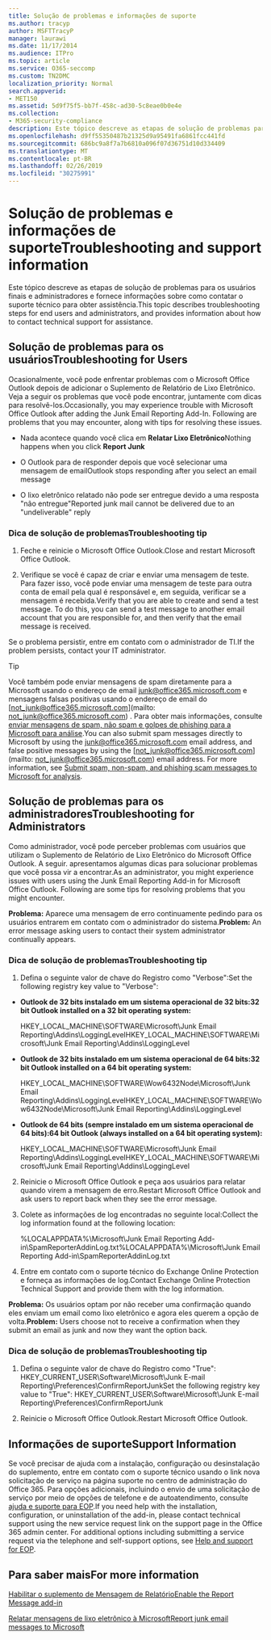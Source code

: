 ```yaml
---
title: Solução de problemas e informações de suporte
ms.author: tracyp
author: MSFTTracyP
manager: laurawi
ms.date: 11/17/2014
ms.audience: ITPro
ms.topic: article
ms.service: O365-seccomp
ms.custom: TN2DMC
localization_priority: Normal
search.appverid:
- MET150
ms.assetid: 5d9f75f5-bb7f-458c-ad30-5c8eae0b0e4e
ms.collection:
- M365-security-compliance
description: Este tópico descreve as etapas de solução de problemas para os usuários finais e administradores e fornece informações sobre como contatar o suporte técnico para obter assistência.
ms.openlocfilehash: d9ff55350487b21325d9a95491fa6861fcc441fd
ms.sourcegitcommit: 686bc9a8f7a7b6810a096f07d36751d10d334409
ms.translationtype: MT
ms.contentlocale: pt-BR
ms.lasthandoff: 02/26/2019
ms.locfileid: "30275991"
---
```

# <a name="troubleshooting-and-support-information"></a><span data-ttu-id="a0f4f-103">Solução de problemas e informações de suporte</span><span class="sxs-lookup"><span data-stu-id="a0f4f-103">Troubleshooting and support information</span></span>

<span data-ttu-id="a0f4f-104">Este tópico descreve as etapas de solução de problemas para os usuários finais e administradores e fornece informações sobre como contatar o suporte técnico para obter assistência.</span><span class="sxs-lookup"><span data-stu-id="a0f4f-104">This topic describes troubleshooting steps for end users and administrators, and provides information about how to contact technical support for assistance.</span></span>
  
## <a name="troubleshooting-for-users"></a><span data-ttu-id="a0f4f-105">Solução de problemas para os usuários</span><span class="sxs-lookup"><span data-stu-id="a0f4f-105">Troubleshooting for Users</span></span>

<span data-ttu-id="a0f4f-p101">Ocasionalmente, você pode enfrentar problemas com o Microsoft Office Outlook depois de adicionar o Suplemento de Relatório de Lixo Eletrônico. Veja a seguir os problemas que você pode encontrar, juntamente com dicas para resolvê-los.</span><span class="sxs-lookup"><span data-stu-id="a0f4f-p101">Occasionally, you may experience trouble with Microsoft Office Outlook after adding the Junk Email Reporting Add-In. Following are problems that you may encounter, along with tips for resolving these issues.</span></span> 
  
- <span data-ttu-id="a0f4f-108">Nada acontece quando você clica em **Relatar Lixo Eletrônico**</span><span class="sxs-lookup"><span data-stu-id="a0f4f-108">Nothing happens when you click **Report Junk**</span></span>
    
- <span data-ttu-id="a0f4f-109">O Outlook para de responder depois que você selecionar uma mensagem de email</span><span class="sxs-lookup"><span data-stu-id="a0f4f-109">Outlook stops responding after you select an email message</span></span>
    
- <span data-ttu-id="a0f4f-110">O lixo eletrônico relatado não pode ser entregue devido a uma resposta "não entregue"</span><span class="sxs-lookup"><span data-stu-id="a0f4f-110">Reported junk mail cannot be delivered due to an "undeliverable" reply</span></span>
    
### <a name="troubleshooting-tip"></a><span data-ttu-id="a0f4f-111">Dica de solução de problemas</span><span class="sxs-lookup"><span data-stu-id="a0f4f-111">Troubleshooting tip</span></span>

1. <span data-ttu-id="a0f4f-112">Feche e reinicie o Microsoft Office Outlook.</span><span class="sxs-lookup"><span data-stu-id="a0f4f-112">Close and restart Microsoft Office Outlook.</span></span>
    
2. <span data-ttu-id="a0f4f-p102">Verifique se você é capaz de criar e enviar uma mensagem de teste. Para fazer isso, você pode enviar uma mensagem de teste para outra conta de email pela qual é responsável e, em seguida, verificar se a mensagem é recebida.</span><span class="sxs-lookup"><span data-stu-id="a0f4f-p102">Verify that you are able to create and send a test message. To do this, you can send a test message to another email account that you are responsible for, and then verify that the email message is received.</span></span>
    
<span data-ttu-id="a0f4f-115">Se o problema persistir, entre em contato com o administrador de TI.</span><span class="sxs-lookup"><span data-stu-id="a0f4f-115">If the problem persists, contact your IT administrator.</span></span>
  
> [!TIP]
> <span data-ttu-id="a0f4f-p103">Você também pode enviar mensagens de spam diretamente para a Microsoft usando o endereço de email [junk@office365.microsoft.com](mailto:junk@office365.microsoft.com) e mensagens falsas positivas usando o endereço de email do [not_junk@office365.microsoft.com](mailto: not_junk@office365.microsoft.com) . Para obter mais informações, consulte [enviar mensagens de spam, não spam e golpes de phishing para a Microsoft para análise](submit-spam-non-spam-and-phishing-scam-messages-to-microsoft-for-analysis.md).</span><span class="sxs-lookup"><span data-stu-id="a0f4f-p103">You can also submit spam messages directly to Microsoft by using the [junk@office365.microsoft.com](mailto:junk@office365.microsoft.com) email address, and false positive messages by using the [not_junk@office365.microsoft.com](mailto: not_junk@office365.microsoft.com) email address. For more information, see [Submit spam, non-spam, and phishing scam messages to Microsoft for analysis](submit-spam-non-spam-and-phishing-scam-messages-to-microsoft-for-analysis.md).</span></span> 
  
## <a name="troubleshooting-for-administrators"></a><span data-ttu-id="a0f4f-118">Solução de problemas para os administradores</span><span class="sxs-lookup"><span data-stu-id="a0f4f-118">Troubleshooting for Administrators</span></span>

<span data-ttu-id="a0f4f-p104">Como administrador, você pode perceber problemas com usuários que utilizam o Suplemento de Relatório de Lixo Eletrônico do Microsoft Office Outlook. A seguir. apresentamos algumas dicas para solucionar problemas que você possa vir a encontrar.</span><span class="sxs-lookup"><span data-stu-id="a0f4f-p104">As an administrator, you might experience issues with users using the Junk Email Reporting Add-in for Microsoft Office Outlook. Following are some tips for resolving problems that you might encounter.</span></span> 
  
 <span data-ttu-id="a0f4f-121">**Problema:** Aparece uma mensagem de erro continuamente pedindo para os usuários entrarem em contato com o administrador do sistema.</span><span class="sxs-lookup"><span data-stu-id="a0f4f-121">**Problem:** An error message asking users to contact their system administrator continually appears.</span></span> 
  
### <a name="troubleshooting-tip"></a><span data-ttu-id="a0f4f-122">Dica de solução de problemas</span><span class="sxs-lookup"><span data-stu-id="a0f4f-122">Troubleshooting tip</span></span>

1. <span data-ttu-id="a0f4f-123">Defina o seguinte valor de chave do Registro como "Verbose":</span><span class="sxs-lookup"><span data-stu-id="a0f4f-123">Set the following registry key value to "Verbose":</span></span>
    
  - <span data-ttu-id="a0f4f-124">**Outlook de 32 bits instalado em um sistema operacional de 32 bits:**</span><span class="sxs-lookup"><span data-stu-id="a0f4f-124">**32 bit Outlook installed on a 32 bit operating system:**</span></span>
    
    <span data-ttu-id="a0f4f-125">HKEY_LOCAL_MACHINE\SOFTWARE\Microsoft\Junk Email Reporting\Addins\LoggingLevel</span><span class="sxs-lookup"><span data-stu-id="a0f4f-125">HKEY_LOCAL_MACHINE\SOFTWARE\Microsoft\Junk Email Reporting\Addins\LoggingLevel</span></span>
    
  - <span data-ttu-id="a0f4f-126">**Outlook de 32 bits instalado em um sistema operacional de 64 bits:**</span><span class="sxs-lookup"><span data-stu-id="a0f4f-126">**32 bit Outlook installed on a 64 bit operating system:**</span></span>
    
    <span data-ttu-id="a0f4f-127">HKEY_LOCAL_MACHINE\SOFTWARE\Wow6432Node\Microsoft\Junk Email Reporting\Addins\LoggingLevel</span><span class="sxs-lookup"><span data-stu-id="a0f4f-127">HKEY_LOCAL_MACHINE\SOFTWARE\Wow6432Node\Microsoft\Junk Email Reporting\Addins\LoggingLevel</span></span>
    
  - <span data-ttu-id="a0f4f-128">**Outlook de 64 bits (sempre instalado em um sistema operacional de 64 bits):**</span><span class="sxs-lookup"><span data-stu-id="a0f4f-128">**64 bit Outlook (always installed on a 64 bit operating system):**</span></span>
    
    <span data-ttu-id="a0f4f-129">HKEY_LOCAL_MACHINE\SOFTWARE\Microsoft\Junk Email Reporting\Addins\LoggingLevel</span><span class="sxs-lookup"><span data-stu-id="a0f4f-129">HKEY_LOCAL_MACHINE\SOFTWARE\Microsoft\Junk Email Reporting\Addins\LoggingLevel</span></span>
    
2. <span data-ttu-id="a0f4f-130">Reinicie o Microsoft Office Outlook e peça aos usuários para relatar quando virem a mensagem de erro.</span><span class="sxs-lookup"><span data-stu-id="a0f4f-130">Restart Microsoft Office Outlook and ask users to report back when they see the error message.</span></span>
    
3. <span data-ttu-id="a0f4f-131">Colete as informações de log encontradas no seguinte local:</span><span class="sxs-lookup"><span data-stu-id="a0f4f-131">Collect the log information found at the following location:</span></span> 
    
    <span data-ttu-id="a0f4f-132">%LOCALAPPDATA%\Microsoft\Junk Email Reporting Add-in\SpamReporterAddinLog.txt</span><span class="sxs-lookup"><span data-stu-id="a0f4f-132">%LOCALAPPDATA%\Microsoft\Junk Email Reporting Add-in\SpamReporterAddinLog.txt</span></span>
    
4. <span data-ttu-id="a0f4f-133">Entre em contato com o suporte técnico do Exchange Online Protection e forneça as informações de log.</span><span class="sxs-lookup"><span data-stu-id="a0f4f-133">Contact Exchange Online Protection Technical Support and provide them with the log information.</span></span> 
    
 <span data-ttu-id="a0f4f-134">**Problema:** Os usuários optam por não receber uma confirmação quando eles enviam um email como lixo eletrônico e agora eles querem a opção de volta.</span><span class="sxs-lookup"><span data-stu-id="a0f4f-134">**Problem:** Users choose not to receive a confirmation when they submit an email as junk and now they want the option back.</span></span> 
  
### <a name="troubleshooting-tip"></a><span data-ttu-id="a0f4f-135">Dica de solução de problemas</span><span class="sxs-lookup"><span data-stu-id="a0f4f-135">Troubleshooting tip</span></span>

1. <span data-ttu-id="a0f4f-136">Defina o seguinte valor de chave do Registro como "True": HKEY_CURRENT_USER\Software\Microsoft\Junk E-mail Reporting\Preferences\ConfirmReportJunk</span><span class="sxs-lookup"><span data-stu-id="a0f4f-136">Set the following registry key value to "True": HKEY_CURRENT_USER\Software\Microsoft\Junk E-mail Reporting\Preferences\ConfirmReportJunk</span></span>
    
2. <span data-ttu-id="a0f4f-137">Reinicie o Microsoft Office Outlook.</span><span class="sxs-lookup"><span data-stu-id="a0f4f-137">Restart Microsoft Office Outlook.</span></span>
    
## <a name="support-information"></a><span data-ttu-id="a0f4f-138">Informações de suporte</span><span class="sxs-lookup"><span data-stu-id="a0f4f-138">Support Information</span></span>

<span data-ttu-id="a0f4f-p105">Se você precisar de ajuda com a instalação, configuração ou desinstalação do suplemento, entre em contato com o suporte técnico usando o link nova solicitação de serviço na página suporte no centro de administração do Office 365. Para opções adicionais, incluindo o envio de uma solicitação de serviço por meio de opções de telefone e de autoatendimento, consulte [ajuda e suporte para EOP](eop/help-and-support-for-eop.md).</span><span class="sxs-lookup"><span data-stu-id="a0f4f-p105">If you need help with the installation, configuration, or uninstallation of the add-in, please contact technical support using the new service request link on the support page in the Office 365 admin center. For additional options including submitting a service request via the telephone and self-support options, see [Help and support for EOP](eop/help-and-support-for-eop.md).</span></span>
  
## <a name="for-more-information"></a><span data-ttu-id="a0f4f-141">Para saber mais</span><span class="sxs-lookup"><span data-stu-id="a0f4f-141">For more information</span></span>

[<span data-ttu-id="a0f4f-142">Habilitar o suplemento de Mensagem de Relatório</span><span class="sxs-lookup"><span data-stu-id="a0f4f-142">Enable the Report Message add-in</span></span>](https://support.office.com/article/4250c4bc-6102-420b-9e0a-a95064837676)
  
[<span data-ttu-id="a0f4f-143">Relatar mensagens de lixo eletrônico à Microsoft</span><span class="sxs-lookup"><span data-stu-id="a0f4f-143">Report junk email messages to Microsoft</span></span>](report-junk-email-messages-to-microsoft.md)
  

